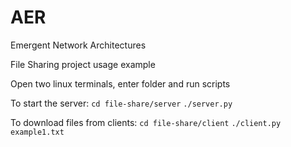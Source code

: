 # AER
Emergent Network Architectures

File Sharing project usage example

Open two linux terminals, enter folder and run scripts

To start the server:
```cd file-share/server```
```./server.py```

To download files from clients:
```cd file-share/client```
```./client.py example1.txt```
